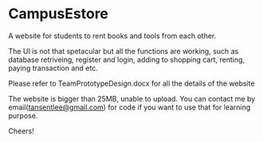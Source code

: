 # CampusEstore
A website for students to rent books and tools from each other. 

The UI is not that spetacular but all the functions are working, such as database retriveing, register and login, adding to shopping cart, renting, paying transaction and etc. 

Please refer to TeamPrototypeDesign.docx for all the details of the website


The website is bigger than 25MB, unable to upload. You can contact me by email(tansentlee@gmail.com) for code if you want to use that for learning purpose.<br>

Cheers!
